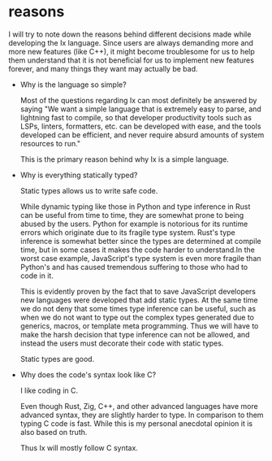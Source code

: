 # reasons

I will try to note down the reasons behind different decisions made
while developing the Ix language. Since users are always demanding
more and more new features (like C++), it might become troublesome
for us to help them understand that it is not beneficial for us to
implement new features forever, and many things they want may actually
be bad.

- Why is the language so simple?

  Most of the questions regarding Ix can most definitely be answered
  by saying "We want a simple language that is extremely easy to
  parse, and lightning fast to compile, so that developer productivity
  tools such as LSPs, linters, formatters, etc. can be developed with
  ease, and the tools developed can be efficient, and never require
  absurd amounts of system resources to run."

  This is the primary reason behind why Ix is a simple language.

- Why is everything statically typed?

  Static types allows us to write safe code.

  While dynamic typing like those in Python and type inference in
  Rust can be useful from time to time, they are somewhat prone to
  being abused by the users. Python for example is notorious for its
  runtime errors which originate due to its fragile type system.
  Rust's type inference is somewhat better since the types are
  determined at compile time, but in some cases it makes the code
  harder to understand.In the worst case example, JavaScript's
  type system is even more fragile than Python's and has caused
  tremendous suffering to those who had to code in it.

  This is evidently proven by the fact that to save JavaScript
  developers new languages were developed that add static types. At
  the same time we do not deny that some times type inference can be
  useful, such as when we do not want to type out the complex types
  generated due to generics, macros, or template meta programming.
  Thus we will have to make the harsh decision that type inference can
  not be allowed, and instead the users must decorate their code with
  static types.

  Static types are good.

- Why does the code's syntax look like C?

  I like coding in C.

  Even though Rust, Zig, C++, and other advanced languages have more
  advanced syntax, they are slightly harder to type. In comparison to
  them typing C code is fast. While this is my personal anecdotal
  opinion it is also based on truth.

  Thus Ix will mostly follow C syntax.
